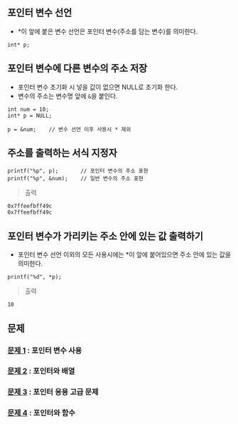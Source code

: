 ## 포인터 변수 선언
* *이 앞에 붙은 변수 선언은 포인터 변수(주소를 담는 변수)를 의미한다.
```
int* p;
```

## 포인터 변수에 다른 변수의 주소 저장
* 포인터 변수 초기화 시 넣을 값이 없으면 NULL로 초기화 한다.
* 변수의 주소는 변수명 앞에 `&`을 붙인다.
```
int num = 10;
int* p = NULL;

p = &num;    // 변수 선언 이후 사용시 * 제외
```

## 주소를 출력하는 서식 지정자
```
printf("%p", p);       // 포인터 변수의 주소 표현
printf("%p", &num);    // 일반 변수의 주소 표현
```
> 출력
```
0x7ffeefbff49c
0x7ffeefbff49c
```

## 포인터 변수가 가리키는 주소 안에 있는 값 출력하기
* 포인터 변수 선언 이외의 모든 사용시에는 *이 앞에 붙어있으면 주소 안에 있는 값을 의미한다.
```
printf("%d", *p);
```
> 출력
```
10
```

## 문제
### [문제 1](quiz01) : 포인터 변수 사용
### [문제 2](quiz02) : 포인터와 배열
### [문제 3](quiz03) : 포인터 응용 고급 문제
### [문제 4](quiz04) : 포인터와 함수
